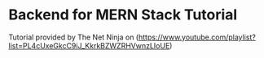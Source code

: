 Backend for MERN Stack Tutorial 
===============================

Tutorial provided by The Net Ninja on (https://www.youtube.com/playlist?list=PL4cUxeGkcC9iJ_KkrkBZWZRHVwnzLIoUE)